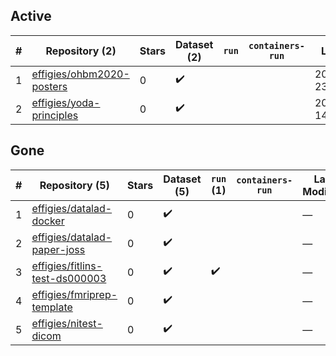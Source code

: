 ## Active
| # | Repository (2) | Stars | Dataset (2) | `run` | `containers-run` | Last Modified |
| --- | --- | --- | --- | --- | --- | --- |
| 1 | [effigies/ohbm2020-posters](https://github.com/effigies/ohbm2020-posters) | 0 | :heavy_check_mark: |  |  | 2020-06-25 23:40:16+00:00 |
| 2 | [effigies/yoda-principles](https://github.com/effigies/yoda-principles) | 0 | :heavy_check_mark: |  |  | 2019-10-03 14:00:54+00:00 |

## Gone
| # | Repository (5) | Stars | Dataset (5) | `run` (1) | `containers-run` | Last Modified |
| --- | --- | --- | --- | --- | --- | --- |
| 1 | [effigies/datalad-docker](https://github.com/effigies/datalad-docker) | 0 | :heavy_check_mark: |  |  | — |
| 2 | [effigies/datalad-paper-joss](https://github.com/effigies/datalad-paper-joss) | 0 | :heavy_check_mark: |  |  | — |
| 3 | [effigies/fitlins-test-ds000003](https://github.com/effigies/fitlins-test-ds000003) | 0 | :heavy_check_mark: | :heavy_check_mark: |  | — |
| 4 | [effigies/fmriprep-template](https://github.com/effigies/fmriprep-template) | 0 | :heavy_check_mark: |  |  | — |
| 5 | [effigies/nitest-dicom](https://github.com/effigies/nitest-dicom) | 0 | :heavy_check_mark: |  |  | — |
